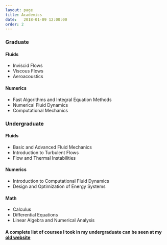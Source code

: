 ```yaml
---
layout: page 
title: Academics 
date:   2018-01-09 12:00:00
order: 2
---
```


### Graduate

#### Fluids

* Inviscid Flows
* Viscous Flows   
* Aeroacoustics   

#### Numerics

* Fast Algorithms and Integral Equation Methods
* Numerical Fluid Dynamics
* Computational Mechanics

### Undergraduate 

#### Fluids

* Basic and Advanced Fluid Mechanics
* Introduction to Turbulent Flows   
* Flow and Thermal Instabilities   

#### Numerics

* Introduction to Computational Fluid Dynamics 
* Design and Optimization of Energy Systems

#### Math

* Calculus
* Differential Equations
* Linear Algebra and Numerical Analysis

#### A complete list of courses I took in my undergraduate can be seen at my <a href="https://sites.google.com/site/tejaswinsarathy/links">old website</a>